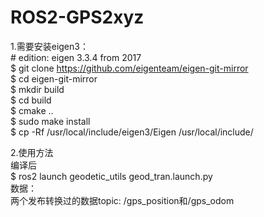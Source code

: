 # ROS2-GPS2xyz

1.需要安装eigen3：  
    # edition: eigen 3.3.4 from 2017  
    $ git clone https://github.com/eigenteam/eigen-git-mirror  
    $ cd eigen-git-mirror  
    $ mkdir build  
    $ cd build  
    $ cmake ..  
    $ sudo make install  
    $ cp -Rf /usr/local/include/eigen3/Eigen /usr/local/include/  
    
  
2.使用方法  
  编译后  
  $ ros2 launch geodetic_utils geod_tran.launch.py  
  数据：  
  两个发布转换过的数据topic: /gps_position和/gps_odom  
  
